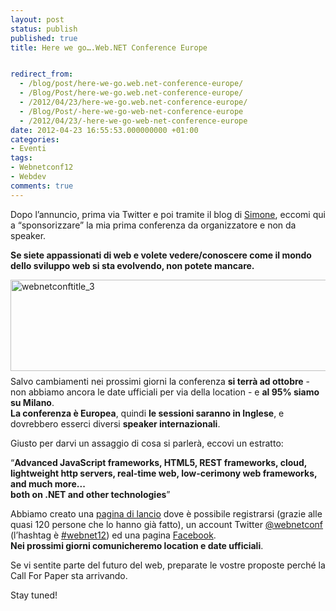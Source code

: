```yaml
---
layout: post
status: publish
published: true
title: Here we go….Web.NET Conference Europe


redirect_from: 
  - /blog/post/here-we-go.web.net-conference-europe/
  - /Blog/Post/here-we-go.web.net-conference-europe/
  - /2012/04/23/here-we-go.web.net-conference-europe/
  - /Blog/Post/-here-we-go-web-net-conference-europe
  - /2012/04/23/-here-we-go-web-net-conference-europe
date: 2012-04-23 16:55:53.000000000 +01:00
categories:
- Eventi
tags:
- Webnetconf12
- Webdev
comments: true
---
```

<p>
	Dopo l&rsquo;annuncio, prima via Twitter e poi tramite il blog di <a href="http://codeclimber.net.nz/" rel="nofollow" target="_blank" title="Simone Chiaretta's blog">Simone</a>, eccomi qui a &ldquo;sponsorizzare&rdquo; la mia prima conferenza da organizzatore e non da speaker.</p>
<p>
	<strong>Se siete appassionati di web e volete vedere/conoscere come il mondo dello sviluppo web si sta evolvendo, non potete mancare.</strong></p>
<p>
	<a href="http://tostring.it/UserFiles/imperugo/webnetconftitle_3_2.jpg"><img alt="webnetconftitle_3" border="0" height="146" src="http://tostring.it/UserFiles/imperugo/webnetconftitle_3_thumb.jpg" style="border-top: 0px; border-right: 0px; background-image: none; border-bottom: 0px; padding-top: 0px; padding-left: 0px; margin: 0px 0px 8px; border-left: 0px; display: inline; padding-right: 0px" title="webnetconftitle_3" width="640" /></a> <br />
	Salvo cambiamenti nei prossimi giorni la conferenza <strong>si terr&agrave; ad ottobre</strong> - non abbiamo ancora le date ufficiali per via della location - e <strong>al 95% siamo su Milano</strong>. <br />
	<strong>La conferenza &egrave; Europea</strong>, quindi <strong>le sessioni saranno in Inglese</strong>, e dovrebbero esserci diversi <strong>speaker internazionali</strong>.</p>
<p>
	Giusto per darvi un assaggio di cosa si parler&agrave;, eccovi un estratto:</p>
<p>
	&ldquo;<strong>Advanced JavaScript frameworks, HTML5, REST frameworks, cloud, lightweight http servers, real-time web, low-cerimony web frameworks, and much more... <br />
	both on .NET and other technologies</strong>&rdquo;</p>
<p>
	Abbiamo creato una <a href="http://webnetconf.eu" target="_blank">pagina di lancio</a> dove &egrave; possibile registrarsi (grazie alle quasi 120 persone che lo hanno gi&agrave; fatto), un account Twitter <a href="https://twitter.com/#!/webnetconf">@webnetconf</a> (l&rsquo;hashtag &egrave; <a href="https://twitter.com/#!/search/%23webnet12">#webnet12</a>) ed una pagina <a href="https://www.facebook.com/WebnetConf" rel="nofollow" target="_blank" title="Web.NET Conference Europe">Facebook</a>. <br />
	<strong>Nei prossimi giorni comunicheremo location e date ufficiali</strong>.</p>
<p>
	Se vi sentite parte del futuro del web, preparate le vostre proposte perch&eacute; la Call For Paper sta arrivando.</p>
<p>
	Stay tuned!</p>
